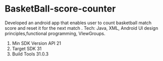 # BasketBall-score-counter
Developed an android app that enables user to count basketball match score and reset it for the next match .
Tech: Java, XML,  Android UI design principles,functional programming, VIewGroups.

1. Min SDK Version API 21
2. Target SDK 31
3. Build Tools 31.0.3

